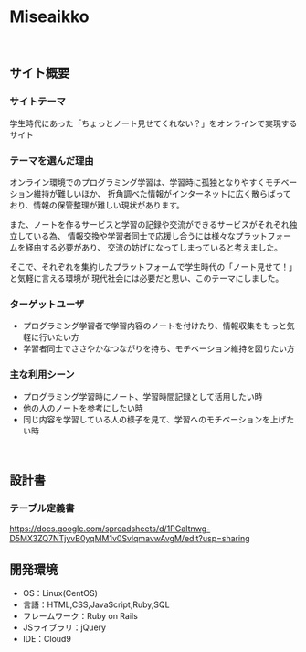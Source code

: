 # Miseaikko
​
## サイト概要

### サイトテーマ
学生時代にあった「ちょっとノート見せてくれない？」をオンラインで実現するサイト
​

### テーマを選んだ理由
オンライン環境でのプログラミング学習は、学習時に孤独となりやすくモチベーション維持が難しいほか、
折角調べた情報がインターネットに広く散らばっており、情報の保管整理が難しい現状があります。

また、ノートを作るサービスと学習の記録や交流ができるサービスがそれぞれ独立している為、
情報交換や学習者同士で応援し合うには様々なプラットフォームを経由する必要があり、
交流の妨げになってしまっていると考えました。

そこで、それぞれを集約したプラットフォームで学生時代の「ノート見せて！」と気軽に言える環境が
現代社会には必要だと思い、このテーマにしました。
​

### ターゲットユーザ
- プログラミング学習者で学習内容のノートを付けたり、情報収集をもっと気軽に行いたい方
- 学習者同士でささやかなつながりを持ち、モチベーション維持を図りたい方

### 主な利用シーン
- プログラミング学習時にノート、学習時間記録として活用したい時
- 他の人のノートを参考にしたい時
- 同じ内容を学習している人の様子を見て、学習へのモチベーションを上げたい時

​
## 設計書
  ### テーブル定義書
  https://docs.google.com/spreadsheets/d/1PGaItnwg-D5MX3ZQ7NTjyvB0yqMM1v0SvlqmavwAvgM/edit?usp=sharing
​
## 開発環境
- OS：Linux(CentOS)
- 言語：HTML,CSS,JavaScript,Ruby,SQL
- フレームワーク：Ruby on Rails
- JSライブラリ：jQuery
- IDE：Cloud9
​
